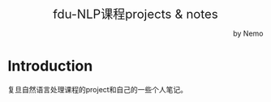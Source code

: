 <center><font size = 5>fdu-NLP课程projects & notes</font></center>
<p align='right'>by Nemo</p>

# Introduction
复旦自然语言处理课程的project和自己的一些个人笔记。